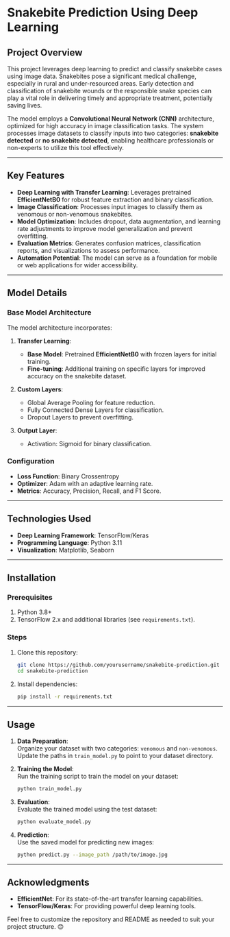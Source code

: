 # Snakebite Prediction Using Deep Learning  

## Project Overview  
This project leverages deep learning to predict and classify snakebite cases using image data. Snakebites pose a significant medical challenge, especially in rural and under-resourced areas. Early detection and classification of snakebite wounds or the responsible snake species can play a vital role in delivering timely and appropriate treatment, potentially saving lives.  

The model employs a **Convolutional Neural Network (CNN)** architecture, optimized for high accuracy in image classification tasks. The system processes image datasets to classify inputs into two categories: **snakebite detected** or **no snakebite detected**, enabling healthcare professionals or non-experts to utilize this tool effectively.  

---

## Key Features  
- **Deep Learning with Transfer Learning**: Leverages pretrained **EfficientNetB0** for robust feature extraction and binary classification.  
- **Image Classification**: Processes input images to classify them as venomous or non-venomous snakebites.  
- **Model Optimization**: Includes dropout, data augmentation, and learning rate adjustments to improve model generalization and prevent overfitting.  
- **Evaluation Metrics**: Generates confusion matrices, classification reports, and visualizations to assess performance.  
- **Automation Potential**: The model can serve as a foundation for mobile or web applications for wider accessibility.  

---

## Model Details  

### Base Model Architecture  
The model architecture incorporates:  
1. **Transfer Learning**:  
   - **Base Model**: Pretrained **EfficientNetB0** with frozen layers for initial training.  
   - **Fine-tuning**: Additional training on specific layers for improved accuracy on the snakebite dataset.  

2. **Custom Layers**:  
   - Global Average Pooling for feature reduction.  
   - Fully Connected Dense Layers for classification.  
   - Dropout Layers to prevent overfitting.  

3. **Output Layer**:  
   - Activation: Sigmoid for binary classification.  

### Configuration  
- **Loss Function**: Binary Crossentropy  
- **Optimizer**: Adam with an adaptive learning rate.  
- **Metrics**: Accuracy, Precision, Recall, and F1 Score.  

---

## Technologies Used  
- **Deep Learning Framework**: TensorFlow/Keras  
- **Programming Language**: Python 3.11  
- **Visualization**: Matplotlib, Seaborn  

---

## Installation  

### Prerequisites  
1. Python 3.8+  
2. TensorFlow 2.x and additional libraries (see `requirements.txt`).  

### Steps  
1. Clone this repository:  
   ```bash  
   git clone https://github.com/yourusername/snakebite-prediction.git  
   cd snakebite-prediction  
   ```  
2. Install dependencies:  
   ```bash  
   pip install -r requirements.txt  
   ```  

---

## Usage  

1. **Data Preparation**:  
   Organize your dataset with two categories: `venomous` and `non-venomous`. Update the paths in `train_model.py` to point to your dataset directory.  

2. **Training the Model**:  
   Run the training script to train the model on your dataset:  
   ```bash  
   python train_model.py  
   ```  

3. **Evaluation**:  
   Evaluate the trained model using the test dataset:  
   ```bash  
   python evaluate_model.py  
   ```  

4. **Prediction**:  
   Use the saved model for predicting new images:  
   ```bash  
   python predict.py --image_path /path/to/image.jpg  
   ```  
---  

## Acknowledgments  
- **EfficientNet**: For its state-of-the-art transfer learning capabilities.  
- **TensorFlow/Keras**: For providing powerful deep learning tools.  

Feel free to customize the repository and README as needed to suit your project structure. 😊
